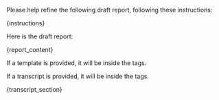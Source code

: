 Please help refine the following draft report, following these instructions:

{instructions}

Here is the draft report:

<draft>
{report_content}
</draft>

If a template is provided, it will be inside the <template> </template> tags.

<template>
{template_section}
</template>

If a transcript is provided, it will be inside the <transcript> </transcript> tags.

<transcript>    
{transcript_section}
</transcript>
